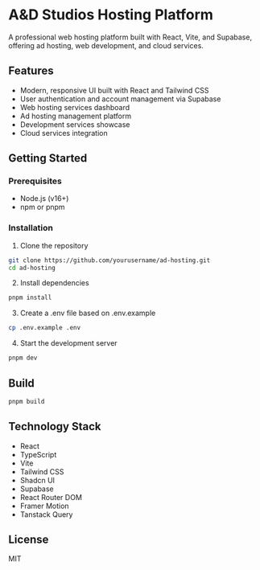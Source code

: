 # A&D Studios Hosting Platform

A professional web hosting platform built with React, Vite, and Supabase, offering ad hosting, web development, and cloud services.

## Features

- Modern, responsive UI built with React and Tailwind CSS
- User authentication and account management via Supabase
- Web hosting services dashboard
- Ad hosting management platform
- Development services showcase
- Cloud services integration

## Getting Started

### Prerequisites

- Node.js (v16+)
- npm or pnpm

### Installation

1. Clone the repository
```bash
git clone https://github.com/yourusername/ad-hosting.git
cd ad-hosting
```

2. Install dependencies
```bash
pnpm install
```

3. Create a .env file based on .env.example
```bash
cp .env.example .env
```

4. Start the development server
```bash
pnpm dev
```

## Build

```bash
pnpm build
```

## Technology Stack

- React
- TypeScript
- Vite
- Tailwind CSS
- Shadcn UI
- Supabase
- React Router DOM
- Framer Motion
- Tanstack Query

## License

MIT